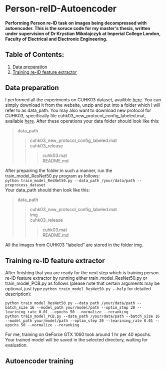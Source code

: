 # Person-reID-Autoencoder
#### Performing Person re-ID task on images being decompressed with autoencoder. This is the soruce code for my master's thesis, written under supervision of Dr Krystian Mikolajczyk at Imperial College London, Faculty of Electrical and Electronic Engineering.
## Table of Contents:
1. [Data preparation](https://github.com/galidor/Person-reID-Autoencoder#data-preparation)  
2. [Training re-ID feature extractor](https://github.com/galidor/Person-reID-Autoencoder#training-re-id-feature-extractor)  
## Data preparation
I performed all the experiments on CUHK03 dataset, availible [here](http://www.ee.cuhk.edu.hk/~xgwang/CUHK_identification.html). You can simply download it from the website, unzip and put into a folder which I will refer to as data_path. You may also want to download new protocol for CUHK03, specifically file cuhk03_new_protocol_config_labeled.mat, available [here](https://github.com/zhunzhong07/person-re-ranking/tree/master/evaluation/data/CUHK03). After these operations your data folder should look like this:  
> data_path
>> cuhk03_new_protocol_config_labeled.mat  
>> cuhk03_release  
>>> cuhk03.mat  
>>> README.md  

After prepairing the folder in such a manner, run the train_model_ResNet50.py program as follows:  
`python train_model_ResNet50.py --data_path /your/data/path --preprocess_dataset`  
Your data_path should then look like this:  
> data_path
>> cuhk03_new_protocol_config_labeled.mat  
>> img  
>> cuhk03_release  
>>> cuhk03.mat  
>>> README.md  

All the images from CUHK03 "labeled" are stored in the folder img.  
## Training re-ID feature extractor
After finishing that you are ready for the next step which is training person re-ID feature extractor by running either train_model_ResNet50.py or train_model_PCB.py as follows (please note that certain arguments may be optional, just type `python train_model_ResNet50.py --help` for detailed description):  
```
python train_model_ResNet50.py --data_path /your/data/path --batch_size 16 --model_path your/model/path --optim_step 20 --learining_rate 0.01 --epochs 50 --normalize --reranking  
python train_model_PCB.py --data_path /your/data/path --batch_size 16 --model_path your/model/path --optim_step 20 --learining_rate 0.01 --epochs 50 --normalize --reranking  
```
For me, training on GeForce GTX 1060 took around 1 hr per 40 epochs.  
Your trained model will be saved in the selected directory, waiting for evaluation.  
## Autoencoder training
